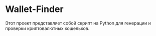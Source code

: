 # Wallet-Finder
Этот проект представляет собой скрипт на Python для генерации и проверки криптовалютных кошельков.
